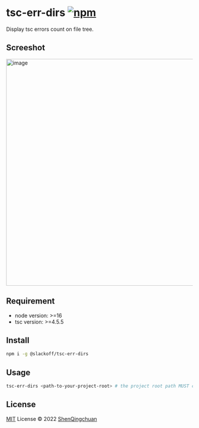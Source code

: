 # tsc-err-dirs [![npm](https://img.shields.io/npm/v/@slackoff/tsc-err-dirs.svg)](https://npmjs.com/package/@slackoff/tsc-err-dirs)

Display tsc errors count on file tree.

## Screeshot

<img width="612" alt="image" src="https://user-images.githubusercontent.com/46062972/190348158-a42b47d5-468f-4b9e-b555-36f6dc680fc4.png">

## Requirement

- node version: >=16
- tsc version: >=4.5.5

## Install

```bash
npm i -g @slackoff/tsc-err-dirs
```

## Usage

```bash
tsc-err-dirs <path-to-your-project-root> # the project root path MUST contains `tsconfig.json`
```

## License

[MIT](./LICENSE) License © 2022 [ShenQingchuan](https://github.com/ShenQingchuan)
